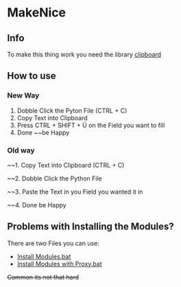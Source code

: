 # MakeNice
## Info
To make this thing work you need the library [clipboard](https://pypi.org/project/clipboard/)

## How to use

### New Way
1. Dobble Click the Pyton File (CTRL + C)
2. Copy Text into Clipboard
3. Press CTRL + SHIFT + Ü on the Field you want to fill
4. Done ~~be Happy

### Old way
~~1. Copy Text into Clipboard (CTRL + C)

~~2. Dobble Click the Python File

~~3. Paste the Text in you Field you wanted it in

~~4. Done be Happy



## Problems with Installing the Modules?

There are two Files you can use:
* [Install Modules.bat](https://github.com/InteractiveNinja/MakeNice/blob/master/Install%20Modules.bat)
* [Install Modules with Proxy.bat](https://github.com/InteractiveNinja/MakeNice/blob/master/Install%20Modules%20with%20Proxy.bat)

~~Common its not that hard~~ 
